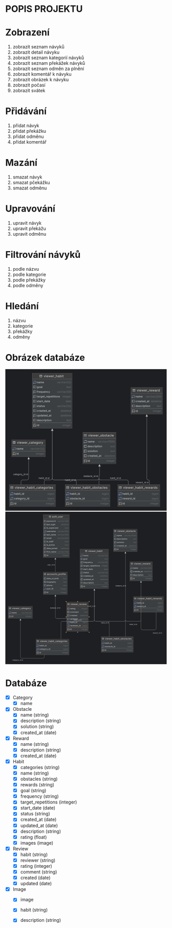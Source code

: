 # POPIS PROJEKTU 

# Zobrazení
1. zobrazit seznam návyků
2. zobrazit detail návyku
3. zobrazit seznam kategorií návyků
4. zobrazit seznam překážek návyků
5. zobrazit seznam odměn za plnění
6. zobrazit komentář k návyku
7. zobrazit obrázek k návyku
8. zobrazit počasí
9. zobrazit svátek


# Přidávání
1. přidat návyk
2. přidat překážku
3. přidat odměnu
4. přidat komentář

# Mazání
1. smazat návyk
2. smazat pčekážku
3. smazat odměnu

# Upravování
1. upravit návyk
2. upravit překážu
3. upravit odměnu

# Filtrování návyků
1. podle názvu
2. podle kategorie
3. podle překážky
4. podle odměny

# Hledání
1. názvu
2. kategorie
3. překážky
4. odměny

# Obrázek databáze
![ER diagram](./files/ER_v1.png)
![ER diagram](./files/ER_v2.png)


# Databáze
- [x] Category
  - [x] name

- [x] Obstacle
  - [x] name (string)
  - [x] description (string)
  - [x] solution (string)
  - [x] created_at (date)

- [x] Reward
  - [x] name (string)
  - [x] description (string)
  - [x] created_at (date)

- [x] Habit 
  - [x] categories (string)
  - [x] name (string)
  - [x] obstacles (string)
  - [x] rewards (string)
  - [x] goal (string)
  - [x] frequency (string)
  - [x] target_repetitions (integer)
  - [x] start_date (date)
  - [x] status (string)
  - [x] created_at (date)
  - [x] updated_at (date)
  - [x] description (string)
  - [x] rating (float)
  - [x] images (image)
  
- [x] Review
  - [x] habit (string)
  - [x] reviewer (string)
  - [x] rating (integer)
  - [x] comment (string)
  - [x] created (date)
  - [x] updated (date)
  
- [x] Image
  - [x] image
  - [x] habit (string)
  - [x] description (string)



  

